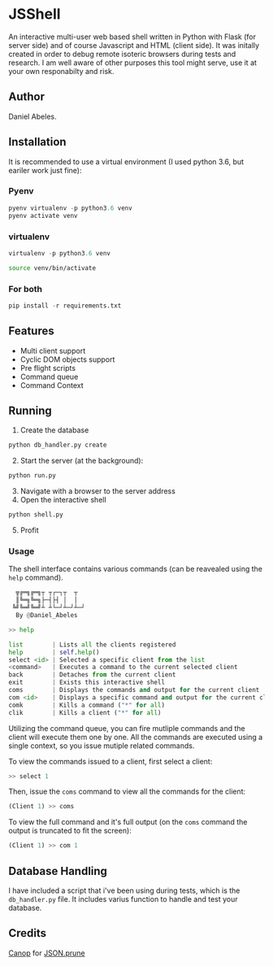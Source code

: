 # JSShell

An interactive multi-user web based shell written in Python with Flask (for server side) and of course Javascript and HTML (client side). It was initally created in order to debug remote isoteric browsers during tests and research. I am well aware of other purposes this tool might serve, use it at your own responabilty and risk.

## Author
Daniel Abeles.

## Installation
It is recommended to use a virtual environment (I used python 3.6, but eariler work just fine):
### Pyenv
```python
pyenv virtualenv -p python3.6 venv
pyenv activate venv
```

### virtualenv
```python 
virtualenv -p python3.6 venv
```
```bash
source venv/bin/activate
```

### For both
```python
pip install -r requirements.txt
```

## Features
* Multi client support
* Cyclic DOM objects support
* Pre flight scripts
* Command queue
* Command Context

## Running
1. Create the database
```python
python db_handler.py create
```
2. Start the server (at the background):
```python
python run.py
```
3. Navigate with a browser to the server address
4. Open the interactive shell
```python
python shell.py
```
5. Profit

### Usage
The shell interface contains various commands (can be reavealed using the `help` command).
```python
  ╦╔═╗╔═╗┬ ┬┌─┐┬  ┬
  ║╚═╗╚═╗├─┤├┤ │  │
 ╚╝╚═╝╚═╝┴ ┴└─┘┴─┘┴─┘
  By @Daniel_Abeles

>> help

list        | Lists all the clients registered                              
help        | self.help()                                                   
select <id> | Selected a specific client from the list                      
<command>   | Executes a command to the current selected client             
back        | Detaches from the current client                              
exit        | Exists this interactive shell                                 
coms        | Displays the commands and output for the current client       
com <id>    | Displays a specific command and output for the current client 
comk        | Kills a command ("*" for all)                                 
clik        | Kills a client ("*" for all)                                  

```
Utilizing the command queue, you can fire mutliple commands and the client will execute them one by one.
All the commands are executed using a single context, so you issue mutiple related commands.

To view the commands issued to a client, first select a client:
```python
>> select 1
```

Then, issue the `coms` command to view all the commands for the client:
``` python
(Client 1) >> coms
```
To view the full command and it's full output (on the `coms` command the output is truncated to fit the screen):
```python
(Client 1) >> com 1
```

## Database Handling
I have included a script that i've been using during tests, which is the `db_handler.py` file. It includes varius function to handle and test your database.


## Credits
[Canop](https://github.com/Canop) for [JSON.prune](https://github.com/Canop/JSON.prune/)
